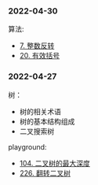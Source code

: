 ### 2022-04-30

算法:

- [7. 整数反转](https://leetcode-cn.com/problems/reverse-integer/description/)
- [20. 有效括号](https://leetcode-cn.com/problems/valid-parentheses/description/)


### 2022-04-27

树：

- 树的相关术语
- 树的基本结构组成
- 二叉搜索树

playground:

- [104. 二叉树的最大深度](https://leetcode-cn.com/problems/maximum-depth-of-binary-tree/)
- [226. 翻转二叉树](https://leetcode-cn.com/problems/invert-binary-tree/)

